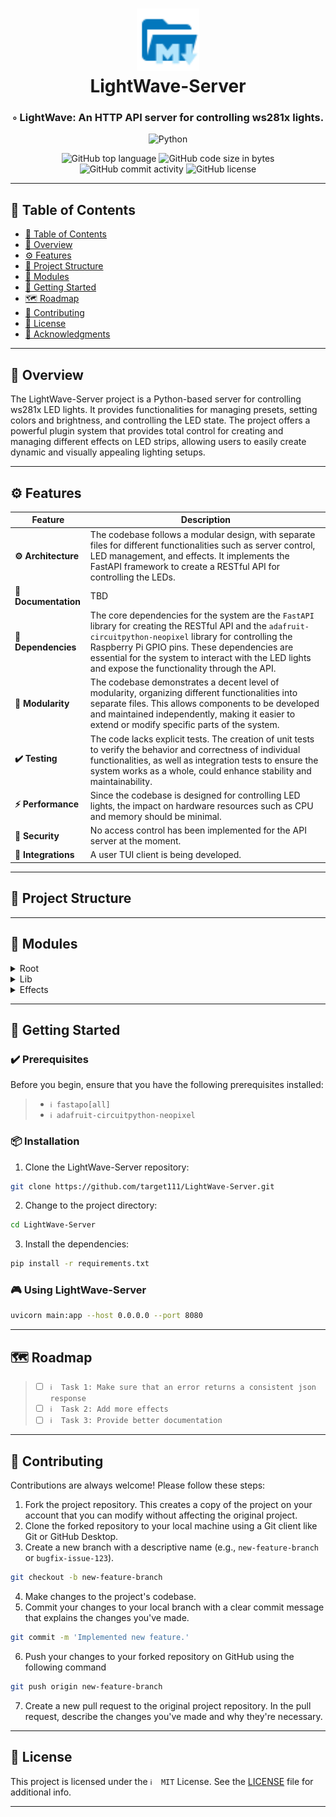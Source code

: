 <div align="center">
<h1 align="center">
<img src="https://raw.githubusercontent.com/PKief/vscode-material-icon-theme/ec559a9f6bfd399b82bb44393651661b08aaf7ba/icons/folder-markdown-open.svg" width="100" />
<br>LightWave-Server
</h1>
<h3>◦ LightWave: An HTTP API server for controlling ws281x lights. </h3>

<p align="center">
<img src="https://img.shields.io/badge/Python-3776AB.svg?style&logo=Python&logoColor=white" alt="Python" />
</p>
<img src="https://img.shields.io/github/languages/top/target111/LightWave-Server.git?style&color=5D6D7E" alt="GitHub top language" />
<img src="https://img.shields.io/github/languages/code-size/target111/LightWave-Server.git?style&color=5D6D7E" alt="GitHub code size in bytes" />
<img src="https://img.shields.io/github/commit-activity/m/target111/LightWave-Server.git?style&color=5D6D7E" alt="GitHub commit activity" />
<img src="https://img.shields.io/github/license/target111/LightWave-Server.git?style&color=5D6D7E" alt="GitHub license" />
</div>

---

## 📒 Table of Contents
- [📒 Table of Contents](#-table-of-contents)
- [📍 Overview](#-overview)
- [⚙️ Features](#-features)
- [📂 Project Structure](#project-structure)
- [🧩 Modules](#modules)
- [🚀 Getting Started](#-getting-started)
- [🗺 Roadmap](#-roadmap)
- [🤝 Contributing](#-contributing)
- [📄 License](#-license)
- [👏 Acknowledgments](#-acknowledgments)

---


## 📍 Overview

The LightWave-Server project is a Python-based server for controlling ws281x LED lights. It provides functionalities for managing presets, setting colors and brightness, and controlling the LED state. The project offers a powerful plugin system that provides total control for creating and managing different effects on LED strips, allowing users to easily create dynamic and visually appealing lighting setups.

---

## ⚙️ Features

| Feature                | Description                                                                                                                                                                                                                |
|------------------------|----------------------------------------------------------------------------------------------------------------------------------------------------------------------------------------------------------------------------|
| **⚙️ Architecture**     | The codebase follows a modular design, with separate files for different functionalities such as server control, LED management, and effects. It implements the FastAPI framework to create a RESTful API for controlling the LEDs.                                  |
| **📖 Documentation**    | TBD                                                                                                                                                                                                                              |
| **🔗 Dependencies**     | The core dependencies for the system are the `FastAPI` library for creating the RESTful API and the `adafruit-circuitpython-neopixel` library for controlling the Raspberry Pi GPIO pins. These dependencies are essential for the system to interact with the LED lights and expose the functionality through the API. |
| **🧩 Modularity**       | The codebase demonstrates a decent level of modularity, organizing different functionalities into separate files. This allows components to be developed and maintained independently, making it easier to extend or modify specific parts of the system.                                |
| **✔️ Testing**          | The code lacks explicit tests. The creation of unit tests to verify the behavior and correctness of individual functionalities, as well as integration tests to ensure the system works as a whole, could enhance stability and maintainability.                                          |
| **⚡️ Performance**      | Since the codebase is designed for controlling LED lights, the impact on hardware resources such as CPU and memory should be minimal.                                           |
| **🔐 Security**         | No access control has been implemented for the API server at the moment.          |                                                         |
| **🔌 Integrations**     | A user TUI client is being developed.                 |

---


## 📂 Project Structure




---

## 🧩 Modules

<details closed><summary>Root</summary>

| File                                                                           | Summary                                                                                                                                                                                                                                                                                |
| ---                                                                            | ---                                                                                                                                                                                                                                                                                    |
| [main.py](https://github.com/target111/LightWave-Server.git/blob/main/main.py) | The code snippet imports necessary modules and creates an object of a custom server class (LightWave), with a LED object and an effect registry object passed as arguments. This enables control of LEDs connected to a specific PIN, applying different effects through the registry. |

</details>

<details closed><summary>Lib</summary>

| File                                                                                   | Summary                                                                                                                                                                                                                                                                                                                                                                    |
| ---                                                                                    | ---                                                                                                                                                                                                                                                                                                                                                                        |
| [server.py](https://github.com/target111/LightWave-Server.git/blob/main/lib/server.py) | This code defines a FastAPI application for controlling LED lights. It provides functionalities for managing presets, setting colors and brightness, and controlling the LED state.                                                                                                                                                                                        |
| [led.py](https://github.com/target111/LightWave-Server.git/blob/main/lib/led.py)       | The provided code snippet includes classes and functions for creating and managing LED effects. It consists of an abstract base class for effects, an effect registry, an LED class for controlling the LEDs, and a mock LED class for testing. The code allows for registering and retrieving effects, setting LED colors and brightness, and shows results in real-time. |
| [config.py](https://github.com/target111/LightWave-Server.git/blob/main/lib/config.py) | The code snippet defines the number of LEDs connected to the board and sets the pin used for controlling them.                                                                                                                                                                                                                                                             |

</details>

<details closed><summary>Effects</summary>

| File                                                                                             | Summary                                                                                                                                                                                                                                                                                                                                             |
| ---                                                                                              | ---                                                                                                                                                                                                                                                                                                                                                 |
| [rainbow.py](https://github.com/target111/LightWave-Server.git/blob/main/lib/effects/rainbow.py) | The provided code snippet defines a RainbowCycle class that represents a rainbow effect on an LED strip. It does this by iterating over each pixel on the strip and calculating the RGB values based on the current position in a color wheel. The colors are then set on the pixels and displayed. The effect continues until the code is stopped. |

</details>

---

## 🚀 Getting Started

### ✔️ Prerequisites

Before you begin, ensure that you have the following prerequisites installed:
> - `ℹ️ fastapo[all]`
> - `ℹ️ adafruit-circuitpython-neopixel`

### 📦 Installation

1. Clone the LightWave-Server repository:
```sh
git clone https://github.com/target111/LightWave-Server.git
```

2. Change to the project directory:
```sh
cd LightWave-Server
```

3. Install the dependencies:
```sh
pip install -r requirements.txt
```

### 🎮 Using LightWave-Server

```sh
uvicorn main:app --host 0.0.0.0 --port 8080
```
---


## 🗺 Roadmap

> - [ ] `ℹ️  Task 1: Make sure that an error returns a consistent json response`
> - [ ] `ℹ️  Task 2: Add more effects`
> - [ ] `ℹ️  Task 3: Provide better documentation`


---

## 🤝 Contributing

Contributions are always welcome! Please follow these steps:
1. Fork the project repository. This creates a copy of the project on your account that you can modify without affecting the original project.
2. Clone the forked repository to your local machine using a Git client like Git or GitHub Desktop.
3. Create a new branch with a descriptive name (e.g., `new-feature-branch` or `bugfix-issue-123`).
```sh
git checkout -b new-feature-branch
```
4. Make changes to the project's codebase.
5. Commit your changes to your local branch with a clear commit message that explains the changes you've made.
```sh
git commit -m 'Implemented new feature.'
```
6. Push your changes to your forked repository on GitHub using the following command
```sh
git push origin new-feature-branch
```
7. Create a new pull request to the original project repository. In the pull request, describe the changes you've made and why they're necessary.

---

## 📄 License

This project is licensed under the `ℹ️  MIT` License. See the [LICENSE](https://github.com/target111/LightWave-Server/LICENSE) file for additional info.

---
